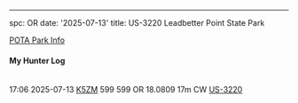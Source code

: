 ---
spc: OR
date: '2025-07-13'
title: US-3220 Leadbetter Point State Park

[POTA Park Info](https://pota.app/#/park/US-3220)

#### My Hunter Log

<BR>17:06	2025-07-13	[K5ZM](https://qrz.com/db/K5ZM)	599	599	OR	18.0809	17m	CW	[US-3220](https://pota.app/#/park/US-3220)
